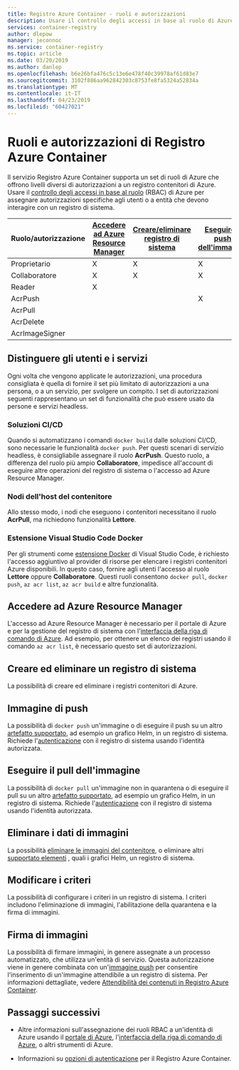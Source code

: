 ```yaml
---
title: Registro Azure Container - ruoli e autorizzazioni
description: Usare il controllo degli accessi in base al ruolo di Azure (RBAC) e gestione delle identità e degli accessi (IAM) per concedere autorizzazioni con granularità fine alle risorse in un registro contenitori di Azure.
services: container-registry
author: dlepow
manager: jeconnoc
ms.service: container-registry
ms.topic: article
ms.date: 03/20/2019
ms.author: danlep
ms.openlocfilehash: b6e26bfa476c5c13e6e478f40c39978af61d83e7
ms.sourcegitcommit: 3102f886aa962842303c8753fe8fa5324a52834a
ms.translationtype: MT
ms.contentlocale: it-IT
ms.lasthandoff: 04/23/2019
ms.locfileid: "60427021"
---
```

# <a name="azure-container-registry-roles-and-permissions"></a>Ruoli e autorizzazioni di Registro Azure Container

Il servizio Registro Azure Container supporta un set di ruoli di Azure che offrono livelli diversi di autorizzazioni a un registro contenitori di Azure. Usare il [controllo degli accessi in base al ruolo](../role-based-access-control/index.yml) (RBAC) di Azure per assegnare autorizzazioni specifiche agli utenti o a entità che devono interagire con un registro di sistema.

| Ruolo/autorizzazione       | [Accedere ad Azure Resource Manager](#access-resource-manager) | [Creare/eliminare registro di sistema](#create-and-delete-registry) | [Eseguire il push dell'immagine](#push-image) | [Eseguire il pull dell'immagine](#pull-image) | [Elimina dati di immagine](#delete-image-data) | [Modificare i criteri](#change-policies) |   [Firma delle immagini](#sign-images)  |
| ---------| --------- | --------- | --------- | --------- | --------- | --------- | --------- |
| Proprietario | X | X | X | X | X | X |  |  
| Collaboratore | X | X | X |  X | X | X |  |  
| Reader | X |  |  | X |  |  |  |
| AcrPush |  |  | X | X | |  |  |  
| AcrPull |  |  |  | X |  |  |  |  
| AcrDelete |  |  |  |  | X |  |  |
| AcrImageSigner |  |  |  |  |  |  | X |

## <a name="differentiate-users-and-services"></a>Distinguere gli utenti e i servizi

Ogni volta che vengono applicate le autorizzazioni, una procedura consigliata è quella di fornire il set più limitato di autorizzazioni a una persona, o a un servizio, per svolgere un compito. I set di autorizzazioni seguenti rappresentano un set di funzionalità che può essere usato da persone e servizi headless.

### <a name="cicd-solutions"></a>Soluzioni CI/CD

Quando si automatizzano i comandi `docker build` dalle soluzioni CI/CD, sono necessarie le funzionalità `docker push`. Per questi scenari di servizio headless, è consigliabile assegnare il ruolo **AcrPush**. Questo ruolo, a differenza del ruolo più ampio **Collaboratore**, impedisce all'account di eseguire altre operazioni del registro di sistema o l'accesso ad Azure Resource Manager.

### <a name="container-host-nodes"></a>Nodi dell'host del contenitore

Allo stesso modo, i nodi che eseguono i contenitori necessitano il ruolo **AcrPull**, ma richiedono funzionalità **Lettore**.

### <a name="visual-studio-code-docker-extension"></a>Estensione Visual Studio Code Docker

Per gli strumenti come [estensione Docker](https://code.visualstudio.com/docs/azure/docker) di Visual Studio Code, è richiesto l'accesso aggiuntivo al provider di risorse per elencare i registri contenitori Azure disponibili. In questo caso, fornire agli utenti l'accesso al ruolo **Lettore** oppure **Collaboratore**. Questi ruoli consentono `docker pull`, `docker push`, `az acr list`, `az acr build` e altre funzionalità. 

## <a name="access-resource-manager"></a>Accedere ad Azure Resource Manager

L'accesso ad Azure Resource Manager è necessario per il portale di Azure e per la gestione del registro di sistema con l'[interfaccia della riga di comando di Azure](/cli/azure/). Ad esempio, per ottenere un elenco dei registri usando il comando `az acr list`, è necessario questo set di autorizzazioni. 

## <a name="create-and-delete-registry"></a>Creare ed eliminare un registro di sistema

La possibilità di creare ed eliminare i registri contenitori di Azure.

## <a name="push-image"></a>Immagine di push

La possibilità di `docker push` un'immagine o di eseguire il push su un altro [artefatto supportato](container-registry-image-formats.md), ad esempio un grafico Helm, in un registro di sistema. Richiede l'[autenticazione](container-registry-authentication.md) con il registro di sistema usando l'identità autorizzata. 

## <a name="pull-image"></a>Eseguire il pull dell'immagine

La possibilità di `docker pull` un'immagine non in quarantena o di eseguire il pull su un altro [artefatto supportato](container-registry-image-formats.md), ad esempio un grafico Helm, in un registro di sistema. Richiede l'[autenticazione](container-registry-authentication.md) con il registro di sistema usando l'identità autorizzata.

## <a name="delete-image-data"></a>Eliminare i dati di immagini

La possibilità [eliminare le immagini del contenitore](container-registry-delete.md), o eliminare altri [supportato elementi](container-registry-image-formats.md) , quali i grafici Helm, un registro di sistema.

## <a name="change-policies"></a>Modificare i criteri

La possibilità di configurare i criteri in un registro di sistema. I criteri includono l'eliminazione di immagini, l'abilitazione della quarantena e la firma di immagini.

## <a name="sign-images"></a>Firma di immagini

La possibilità di firmare immagini, in genere assegnate a un processo automatizzato, che utilizza un'entità di servizio. Questa autorizzazione viene in genere combinata con un'[immagine push](#push-image) per consentire l'inserimento di un'immagine attendibile a un registro di sistema. Per informazioni dettagliate, vedere [Attendibilità dei contenuti in Registro Azure Container](container-registry-content-trust.md).

## <a name="next-steps"></a>Passaggi successivi

* Altre informazioni sull'assegnazione dei ruoli RBAC a un'identità di Azure usando il [portale di Azure](../role-based-access-control/role-assignments-portal.md), l'[interfaccia della riga di comando di Azure](../role-based-access-control/role-assignments-cli.md), o altri strumenti di Azure.

* Informazioni su [opzioni di autenticazione](container-registry-authentication.md) per il Registro Azure Container.
